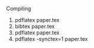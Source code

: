 Compiling
1. pdflatex paper.tex
2. bibtex paper.tex
3. pdflatex paper.tex
4. pdflatex -synctex=1 paper.tex
